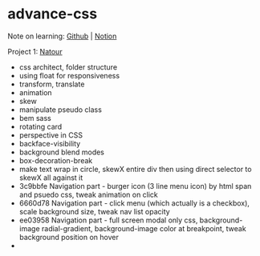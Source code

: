 # advance-css
Note on learning: [Github](https://github.com/truongnmt/notes/blob/master/advance-css-sass/Advance-CSS-and-SASS-e39a3777-2194-4a2f-8f1b-8d146a2e84f0.md) | [Notion](https://www.notion.so/stronglong/Advance-CSS-and-SASS-e39a377721944a2f8f1b8d146a2e84f0)

Project 1: [Natour](https://truongnmt.github.io/advance-css/Natours/index.html)
- css architect, folder structure
- using float for responsiveness
- transform, translate
- animation
- skew
- manipulate pseudo class
- bem sass
- rotating card
- perspective in CSS
- backface-visibility
- background blend modes
- box-decoration-break
- make text wrap in circle, skewX entire div then using direct selector to skewX all against it
- 3c9bbfe Navigation part - burger icon (3 line menu icon) by html span and psuedo css, tweak animation on click
- 6660d78 Navigation part - click menu (which actually is a checkbox), scale background size, tweak nav list opacity
- ee03958 Navigation part - full screen modal only css, background-image radial-gradient, background-image color at breakpoint, tweak background position on hover
- 
